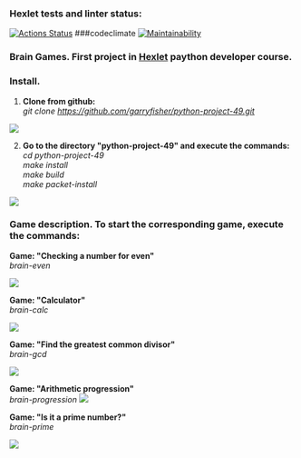 ### Hexlet tests and linter status:
[![Actions Status](https://github.com/garryfisher/python-project-49/workflows/hexlet-check/badge.svg)](https://github.com/garryfisher/python-project-49/actions)
###codeclimate
[![Maintainability](https://api.codeclimate.com/v1/badges/d11f07f84f08016e3ab7/maintainability)](https://codeclimate.com/github/garryfisher/python-project-49/maintainability)

<h3>Brain Games. First project in <a href="https://ru.hexlet.io/programs/python">Hexlet</a> paython developer course.</h3>

<h3>Install.</h3>

1. <b>Clone from github:</b><br>
<i>git clone https://github.com/garryfisher/python-project-49.git</i>

<a href="https://asciinema.org/a/Wy3lPogvQaqMOB1rsZaQHVEMQ" target="_blank"><img src="https://asciinema.org/a/Wy3lPogvQaqMOB1rsZaQHVEMQ.svg" /></a>

2. <b>Go to the directory "python-project-49" and execute the commands:</b><br>
<i>cd python-project-49</i><br>
<i>make install</i><br>
<i>make build</i><br>
<i>make packet-install</i>

<a href="https://asciinema.org/a/jSp9WgD8qiBAtCrak9tarwLPW" target="_blank"><img src="https://asciinema.org/a/jSp9WgD8qiBAtCrak9tarwLPW.svg" /></a>

<h3>Game description. To start the corresponding game, execute the commands:</h3>

<b>Game: "Checking a number for even"</b><br>
<i>brain-even</i>

<a href="https://asciinema.org/a/8RnjhldmRYb1lSGyotfp3IGuj" target="_blank"><img src="https://asciinema.org/a/8RnjhldmRYb1lSGyotfp3IGuj.svg" /></a>

<b>Game: "Calculator"</b><br>
<i>brain-calc</i>

<a href="https://asciinema.org/a/1ZW16LWoLUqiF0AaGM2Na73Xk" target="_blank"><img src="https://asciinema.org/a/1ZW16LWoLUqiF0AaGM2Na73Xk.svg" /></a>

<b>Game: "Find the greatest common divisor"</b><br>
<i>brain-gcd</i>

<a href="https://asciinema.org/a/b4UBJARlC3Rb2bKq8nwbZT1rY" target="_blank"><img src="https://asciinema.org/a/b4UBJARlC3Rb2bKq8nwbZT1rY.svg" /></a>

<b>Game: "Arithmetic progression"</b><br>
<i>brain-progression</i>
<a href="https://asciinema.org/a/OIohdjM1sVPdLlQQ10S4CxLsO" target="_blank"><img src="https://asciinema.org/a/OIohdjM1sVPdLlQQ10S4CxLsO.svg" /></a>

<b>Game: "Is it a prime number?"</b><br>
<i>brain-prime</i>

<a href="https://asciinema.org/a/Pr1CXq6iEuNt2NcFRsT8BbG72" target="_blank"><img src="https://asciinema.org/a/Pr1CXq6iEuNt2NcFRsT8BbG72.svg" /></a>

